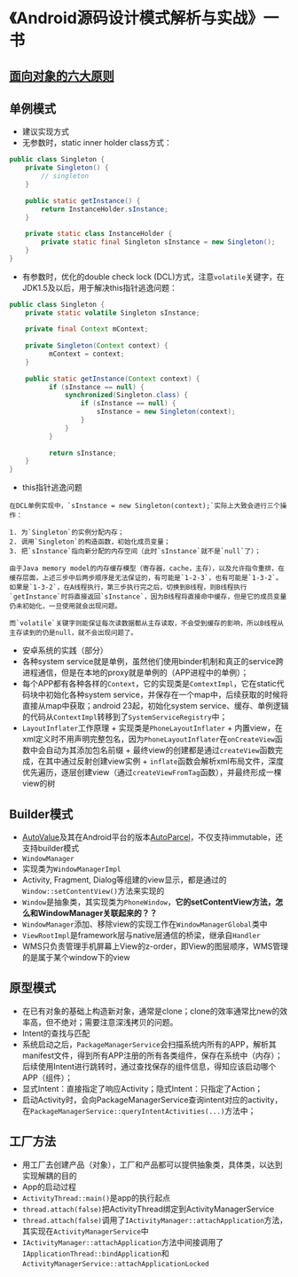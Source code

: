 # 《Android源码设计模式解析与实战》一书

## [面向对象的六大原则](../misc/OOP6Principles.md)

## 单例模式
+  建议实现方式
  +  无参数时，static inner holder class方式：
  
  ```java
  public class Singleton {
	  private Singleton() {
		  // singleton
	  }
	  
	  public static getInstance() {
		  return InstanceHolder.sInstance;
	  }
	  
	  private static class InstanceHolder {
		  private static final Singleton sInstance = new Singleton();
	  }
  }
  ```
  
  +  有参数时，优化的double check lock (DCL)方式，注意`volatile`关键字，在JDK1.5及以后，用于解决this指针逃逸问题：
  
  ```java
  public class Singleton {
      private static volatile Singleton sInstance;
    
      private final Context mContext;
    
	  private Singleton(Context context) {
		    mContext = context;
	  }
	  
	  public static getInstance(Context context) {
            if (sInstance == null) {
                synchronized(Singleton.class) {
                    if (sInstance == null) {
                        sInstance = new Singleton(context);
                    }
                }
            }
            
            return sInstance;
	  }
  }
  ```
  
  +  this指针逃逸问题
  
    在DCL单例实现中，`sInstance = new Singleton(context);`实际上大致会进行三个操作：
    
    1. 为`Singleton`的实例分配内存；
    2. 调用`Singleton`的构造函数，初始化成员变量；
    3. 把`sInstance`指向新分配的内存空间（此时`sInstance`就不是`null`了）；
    
    由于Java memory model的内存缓存模型（寄存器，cache，主存），以及允许指令重排，在缓存层面，上述三步中后两步顺序是无法保证的，有可能是`1-2-3`，也有可能是`1-3-2`。如果是`1-3-2`，在A线程执行，第三步执行完之后，切换到B线程，则B线程执行`getInstance`时将直接返回`sInstance`，因为B线程将直接命中缓存，但是它的成员变量仍未初始化，一旦使用就会出现问题。
    
    而`volatile`关键字则能保证每次读数据都从主存读取，不会受到缓存的影响，所以B线程从主存读到的仍是null，就不会出现问题了。
  
+  安卓系统的实践（部分）
  +  各种system service就是单例，虽然他们使用binder机制和真正的service跨进程通信，但是在本地的proxy就是单例的（APP进程中的单例）；
  +  每个APP都有各种各样的`Context`，它的实现类是`ComtextImpl`，它在static代码块中初始化各种system service，并保存在一个map中，后续获取的时候将直接从map中获取；android 23起，初始化system service、缓存、单例逻辑的代码从`ContextImpl`转移到了`SystemServiceRegistry`中；
  +  `LayoutInflater`工作原理
    +  实现类是`PhoneLayoutInflater`
    +  内置view，在xml定义时不用声明完整包名，因为`PhoneLayoutInflater`在`onCreateView`函数中会自动为其添加包名前缀
    +  最终view的创建都是通过`createView`函数完成，在其中通过反射创建view实例
    +  `inflate`函数会解析xml布局文件，深度优先遍历，逐层创建view（通过`createViewFromTag`函数），并最终形成一棵view的树
  
## Builder模式
+  [AutoValue](https://github.com/google/auto/tree/master/value)及其在Android平台的版本[AutoParcel](https://github.com/frankiesardo/auto-parcel)，不仅支持immutable，还支持builder模式
+  `WindowManager`
  +  实现类为`WindowManagerImpl`
  +  Activity, Fragment, Dialog等组建的view显示，都是通过的`Window::setContentView()`方法来实现的
  +  `Window`是抽象类，其实现类为`PhoneWindow`，**它的setContentView方法，怎么和WindowManager关联起来的？？**
  +  `WindowManager`添加、移除view的实现工作在`WindowManagerGlobal`类中
  +  `ViewRootImpl`是framework层与native层通信的桥梁，继承自`Handler`
  +  WMS只负责管理手机屏幕上View的z-order，即View的图层顺序，WMS管理的是属于某个window下的view

## 原型模式
+  在已有对象的基础上构造新对象，通常是clone；clone的效率通常比new的效率高，但不绝对；需要注意深浅拷贝的问题。
+  Intent的查找与匹配
  +  系统启动之后，`PackageManagerService`会扫描系统内所有的APP，解析其manifest文件，得到所有APP注册的所有各类组件，保存在系统中（内存）；后续使用Intent进行跳转时，通过查找保存的组件信息，得知应该启动哪个APP（组件）；
  +  显式Intent：直接指定了响应Activity；隐式Intent：只指定了Action；
  +  启动Activity时，会向PackageManagerService查询intent对应的activity，在`PackageManagerService::queryIntentActivities(...)`方法中；

## 工厂方法
+  用工厂去创建产品（对象），工厂和产品都可以提供抽象类，具体类，以达到实现解耦的目的
+  App的启动过程
  +  `ActivityThread::main()`是app的执行起点
  +  `thread.attach(false)`把ActivityThread绑定到ActivityManagerService
  +  `thread.attach(false)`调用了`IActivityManager::attachApplication`方法，其实现在`ActivityManagerService`中
  +  `IActivityManager::attachApplication`方法中间接调用了`IApplicationThread::bindApplication`和`ActivityManagerService::attachApplicationLocked`
